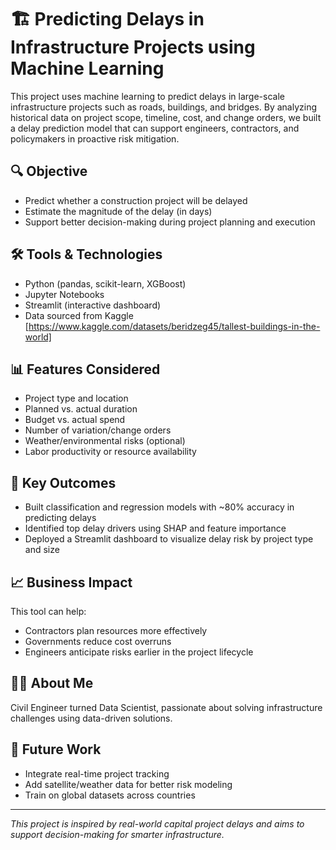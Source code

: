 # 🏗️ Predicting Delays in Infrastructure Projects using Machine Learning

This project uses machine learning to predict delays in large-scale infrastructure projects such as roads, buildings, and bridges. By analyzing historical data on project scope, timeline, cost, and change orders, we built a delay prediction model that can support engineers, contractors, and policymakers in proactive risk mitigation.

## 🔍 Objective
- Predict whether a construction project will be delayed
- Estimate the magnitude of the delay (in days)
- Support better decision-making during project planning and execution

## 🛠️ Tools & Technologies
- Python (pandas, scikit-learn, XGBoost)
- Jupyter Notebooks
- Streamlit (interactive dashboard)
- Data sourced from Kaggle [https://www.kaggle.com/datasets/beridzeg45/tallest-buildings-in-the-world]
## 📊 Features Considered
- Project type and location
- Planned vs. actual duration
- Budget vs. actual spend
- Number of variation/change orders
- Weather/environmental risks (optional)
- Labor productivity or resource availability

## 🎯 Key Outcomes
- Built classification and regression models with ~80% accuracy in predicting delays
- Identified top delay drivers using SHAP and feature importance
- Deployed a Streamlit dashboard to visualize delay risk by project type and size

## 📈 Business Impact
This tool can help:
- Contractors plan resources more effectively
- Governments reduce cost overruns
- Engineers anticipate risks earlier in the project lifecycle

## 👨‍💼 About Me
Civil Engineer turned Data Scientist, passionate about solving infrastructure challenges using data-driven solutions.

## 🚀 Future Work
- Integrate real-time project tracking
- Add satellite/weather data for better risk modeling
- Train on global datasets across countries

---

*This project is inspired by real-world capital project delays and aims to support decision-making for smarter infrastructure.*
